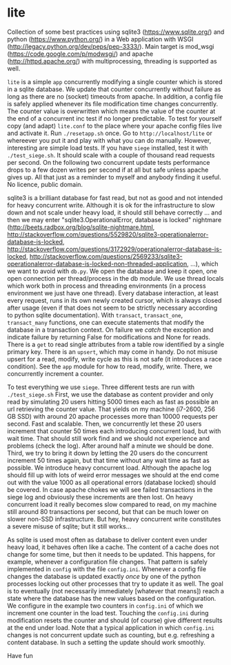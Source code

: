 # lite

Collection of some best practices using sqlite3 (https://www.sqlite.org/)
and python (https://www.python.org/) in a  Web application 
with WSGI (http://legacy.python.org/dev/peps/pep-3333/).
Main target is mod_wsgi (https://code.google.com/p/modwsgi/)
and apache (http://httpd.apache.org/)
with multiprocessing, threading is supported as well.


`lite` is a simple `app` concurrently modifying a single counter which
is stored in a sqlite database. 
We update that counter concurrently without failure as long as there are no
(socket) timeouts from apache.
In addition, a config file is safely applied whenever its file modification time 
changes concurrently. 
The counter value is overwritten which means the value of the counter at the end
of a concurrent inc test if no longer predictable.
To test for yourself copy (and adapt) `lite.conf` to the place where your 
apache config files live and activate it.
Run `./resetapp.sh` once.
Go to `http://localhost/lite` or whereever you put it and play with
what you can do manually. 
However, interesting are simple load tests.
If you have `siege` installed, test it with `./test_siege.sh`.
It should scale with a couple of thousand read requests per second.
On the following two concurrent update tests performance drops to a few dozen writes
per second if at all but safe unless apache gives up.
All that just as a reminder to myself and anybody finding it useful.
No licence, public domain.


sqlite3 is a brilliant database for fast read, but not as good and not 
intended for heavy concurrent write. 
Although it is ok for the infrastructure to slow down and not scale 
under heavy load, it should still behave correctly ... and then we 
may enter "sqlite3.OperationalError, database is locked" nightmare
(http://beets.radbox.org/blog/sqlite-nightmare.html,
 http://stackoverflow.com/questions/5529820/sqlite3-operationalerror-database-is-locked,
 http://stackoverflow.com/questions/3172929/operationalerror-database-is-locked,
 http://stackoverflow.com/questions/2569233/sqlite3-operationalerror-database-is-locked-non-threaded-application,
 ...), 
which we want to avoid with `db.py`.
We open the database and keep it open, one open connection per thread/process in 
the db module. 
We use thread locals which work both in process and threading environments (in a 
process environment we just have one thread).
Every database interaction, at least every request, runs in its own 
newly created cursor, which is always closed after usage 
(even if that does not seem to be strictly necessary according to python sqlite documentation). 
With `transact`, `transact_one`, `transact_many` functions, one can execute
statements that modify the database in a transaction context. 
On failure we *catch* the exception and indicate failure by returning False
for modifications and None for reads.
There is a `get` to read single attributes from a table row identified by a single
primary key.
There is an `upsert`, which may come in handy.
Do not misuse upsert for a read, modify, write cycle as this is not safe 
(it introduces a race condition).
See the `app` module for how to read, modify, write.
There, we concurrently increment a counter.

To test everything we use `siege`. Three different tests are run with 
`./test_siege.sh`
First, we use the database as content provider and only read by simulating
20 users hitting 5000 times each as fast as possible an url retrieving 
the counter value. 
That yields on my machine (i7-2600, 256 GB SSD) with around 20 apache processes
more than 10000 requests per second. Fast and scalable.
Then, we concurrently let these 20 users increment that counter 50 times each
introducing concurrent load, but with wait time. 
That should still work find and we should not experience and problems (check the log).
After around half a minute we should be done.
Third, we try to bring it down by letting the 20 users do the concurrent increment
50 times again, but that time  without any wait time as fast as possible.
We introduce heavy concurrent load. Although the apache log should fill up with
lots of weird error messages we should at the end come out with the value 1000
as all operational errors (database locked) should be covered. 
In case apache chokes we will see failed transactions in the siege log and obviously
these increments are then lost.
On heavy concurrent load it really becomes slow compared to read, on my machine still
around 80 transactions per second, but that can be much lower on slower non-SSD infrastructure.
But hey, heavy concurrent write constitutes a severe misuse of sqlite; 
but it still works...


As sqlite is used most often as database to deliver content even under heavy load,
it behaves often like a cache. 
The content of a cache does not change for some time, but then it needs to be updated. 
This happens, for example, whenever a configuration file changes. 
That pattern is safely implemented in `config` with the file `config.ini`. 
Whenever a config file changes the database is updated exactly *once* by one of the 
python processes locking out other processes that try to update it as well. 
The goal is to eventually (not necessarily immediately [whatever that means]) reach a state 
where the database has the new values based on the configuration. 
We configure in the example two counters in `config.ini` of which we increment one counter 
in the load test.
Touching the `config.ini` during modification resets the counter and should (of course) 
give different results at the end under load. 
Note that a typical application in which `config.ini` changes is not concurrent update such
as counting, but e.g. refreshing a content database.
In such a setting the update should work smoothly.

Have fun
